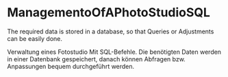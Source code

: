 # ManagementoOfAPhotoStudioSQL
The required data is stored in a database, so that Queries or Adjustments can be easily done.

Verwaltung eines Fotostudio Mit SQL-Befehle.
Die benötigten Daten werden in einer Datenbank gespeichert, danach können Abfragen bzw. Anpassungen bequem durchgeführt werden.

